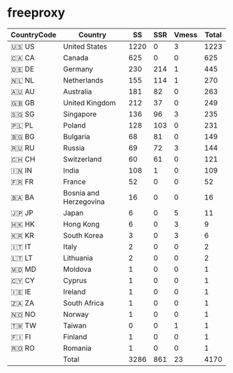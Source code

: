 # freeproxy

|CountryCode|Country|SS|SSR|Vmess|Total|
|  ----  | ----  |  ----  | ----  |  ----  | ----  |
|🇺🇸 US|United States|1220|0|3|1223|
|🇨🇦 CA|Canada|625|0|0|625|
|🇩🇪 DE|Germany|230|214|1|445|
|🇳🇱 NL|Netherlands|155|114|1|270|
|🇦🇺 AU|Australia|181|82|0|263|
|🇬🇧 GB|United Kingdom|212|37|0|249|
|🇸🇬 SG|Singapore|136|96|3|235|
|🇵🇱 PL|Poland|128|103|0|231|
|🇧🇬 BG|Bulgaria|68|81|0|149|
|🇷🇺 RU|Russia|69|72|3|144|
|🇨🇭 CH|Switzerland|60|61|0|121|
|🇮🇳 IN|India|108|1|0|109|
|🇫🇷 FR|France|52|0|0|52|
|🇧🇦 BA|Bosnia and Herzegovina|16|0|0|16|
|🇯🇵 JP|Japan|6|0|5|11|
|🇭🇰 HK|Hong Kong|6|0|3|9|
|🇰🇷 KR|South Korea|3|0|3|6|
|🇮🇹 IT|Italy|2|0|0|2|
|🇱🇹 LT|Lithuania|2|0|0|2|
|🇲🇩 MD|Moldova|1|0|0|1|
|🇨🇾 CY|Cyprus|1|0|0|1|
|🇮🇪 IE|Ireland|1|0|0|1|
|🇿🇦 ZA|South Africa|1|0|0|1|
|🇳🇴 NO|Norway|1|0|0|1|
|🇹🇼 TW|Taiwan|0|0|1|1|
|🇫🇮 FI|Finland|1|0|0|1|
|🇷🇴 RO|Romania|1|0|0|1|
||Total|3286|861|23|4170|
